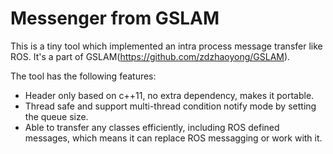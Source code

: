 # Messenger from GSLAM

This is a tiny tool which implemented an intra process message transfer like ROS. 
It's a part of GSLAM(https://github.com/zdzhaoyong/GSLAM).

The tool has the following features:
* Header only based on c++11, no extra dependency, makes it portable.
* Thread safe and support multi-thread condition notify mode by setting the queue size.
* Able to transfer any classes efficiently, including ROS defined messages, which means it can replace ROS messagging or work with it.
